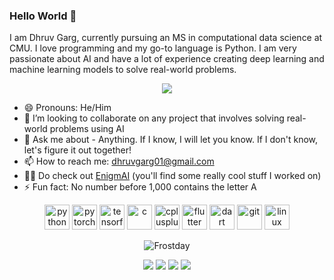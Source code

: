 ### Hello World 👋

I am Dhruv Garg, currently pursuing an MS in computational data science at CMU. I love programming and my go-to language is Python. I am very passionate about AI and have a lot of experience creating deep learning and machine learning models to solve real-world problems. <br/>

<p style="text-align: center;">
<img src='https://user-images.githubusercontent.com/5713670/87202985-820dcb80-c2b6-11ea-9f56-7ec461c497c3.gif'>
</p>

- 😄 Pronouns: He/Him
- 👯 I’m looking to collaborate on any project that involves solving real-world problems using AI
- 💬 Ask me about - Anything. If I know, I will let you know. If I don't know, let's figure it out together!
- 📫 How to reach me: dhruvgarg01@gmail.com
- 👨‍💻 Do check out [EnigmAI](https://github.com/EnigmAI) (you'll find some really cool stuff I worked on)
- ⚡ Fun fact: No number before 1,000 contains the letter A

<p align="center">
  <img src="https://img.icons8.com/color/96/000000/python.png" alt="python" width="40" height="40"/> 
  <img src="https://www.vectorlogo.zone/logos/pytorch/pytorch-icon.svg" alt="pytorch" width="40" height="40"/> 
  <img src="https://www.vectorlogo.zone/logos/tensorflow/tensorflow-icon.svg" alt="tensorflow" width="40" height="40"/> 
  <img src="https://img.icons8.com/color/96/000000/c-programming.png" alt="c" width="40" height="40"/> 
  <img src="https://img.icons8.com/color/96/000000/c-plus-plus-logo.png" alt="cplusplus" width="40" height="40"/> 
  <img src="https://www.vectorlogo.zone/logos/flutterio/flutterio-icon.svg" alt="flutter" width="40" height="40"/> 
  <img src="https://www.vectorlogo.zone/logos/dartlang/dartlang-icon.svg" alt="dart" width="40" height="40"/> 
  <img src="https://www.vectorlogo.zone/logos/git-scm/git-scm-icon.svg" alt="git" width="40" height="40"/> 
  <img src="https://img.icons8.com/color/96/000000/linux.png" alt="linux" width="40" height="40"/>
</p>

<p align="center">
<img src="https://github-readme-stats.vercel.app/api?username=Frostday&show_icons=true&theme=tokyonight" alt="Frostday" />
</p>

<p align="center">
<a href="https://www.linkedin.com/in/dhruv-garg-y01/"><img src="https://img.icons8.com/fluency/48/000000/linkedin.png"/></a>
<a href="mailto:dhruvgarg01@gmail.com"><img src="https://img.icons8.com/fluency/48/000000/apple-mail.png"/></a>
<a href="https://www.instagram.com/dead_dhrub/"><img src="https://img.icons8.com/fluency/48/000000/instagram-new.png"/></a>
<a href="https://twitter.com/dhruvgarg01/"><img src="https://img.icons8.com/color/48/000000/twitter--v1.png"/></a>
</p>
